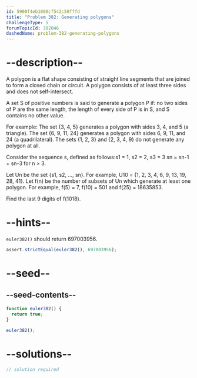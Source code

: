 ```yaml
---
id: 5900f4eb1000cf542c50fffd
title: "Problem 382: Generating polygons"
challengeType: 5
forumTopicId: 302046
dashedName: problem-382-generating-polygons
---
```


# --description--

A polygon is a flat shape consisting of straight line segments that are joined to form a closed chain or circuit. A polygon consists of at least three sides and does not self-intersect.

A set S of positive numbers is said to generate a polygon P if: no two sides of P are the same length, the length of every side of P is in S, and S contains no other value.

For example: The set {3, 4, 5} generates a polygon with sides 3, 4, and 5 (a triangle). The set {6, 9, 11, 24} generates a polygon with sides 6, 9, 11, and 24 (a quadrilateral). The sets {1, 2, 3} and {2, 3, 4, 9} do not generate any polygon at all.

Consider the sequence s, defined as follows:s1 = 1, s2 = 2, s3 = 3 sn = sn-1 + sn-3 for n > 3.

Let Un be the set {s1, s2, ..., sn}. For example, U10 = {1, 2, 3, 4, 6, 9, 13, 19, 28, 41}. Let f(n) be the number of subsets of Un which generate at least one polygon. For example, f(5) = 7, f(10) = 501 and f(25) = 18635853.

Find the last 9 digits of f(1018).

# --hints--

`euler382()` should return 697003956.

```js
assert.strictEqual(euler382(), 697003956);
```

# --seed--

## --seed-contents--

```js
function euler382() {
  return true;
}

euler382();
```

# --solutions--

```js
// solution required
```
